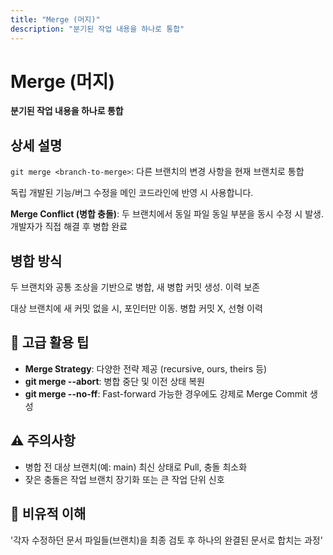 ```yaml
---
title: "Merge (머지)"
description: "분기된 작업 내용을 하나로 통합"
---
```


# Merge (머지)

**분기된 작업 내용을 하나로 통합**

## 상세 설명

`git merge <branch-to-merge>`: 다른 브랜치의 변경 사항을 현재 브랜치로 통합

독립 개발된 기능/버그 수정을 메인 코드라인에 반영 시 사용합니다.

**Merge Conflict (병합 충돌)**: 두 브랜치에서 동일 파일 동일 부분을 동시 수정 시 발생. 개발자가 직접 해결 후 병합 완료

## 병합 방식

두 브랜치와 공통 조상을 기반으로 병합, 새 병합 커밋 생성. 이력 보존

대상 브랜치에 새 커밋 없을 시, 포인터만 이동. 병합 커밋 X, 선형 이력

## 🚀 고급 활용 팁

- **Merge Strategy**: 다양한 전략 제공 (recursive, ours, theirs 등)
- **git merge --abort**: 병합 중단 및 이전 상태 복원
- **git merge --no-ff**: Fast-forward 가능한 경우에도 강제로 Merge Commit 생성

## ⚠️ 주의사항

- 병합 전 대상 브랜치(예: main) 최신 상태로 Pull, 충돌 최소화
- 잦은 충돌은 작업 브랜치 장기화 또는 큰 작업 단위 신호

## 🔗 비유적 이해

'각자 수정하던 문서 파일들(브랜치)을 최종 검토 후 하나의 완결된 문서로 합치는 과정'

